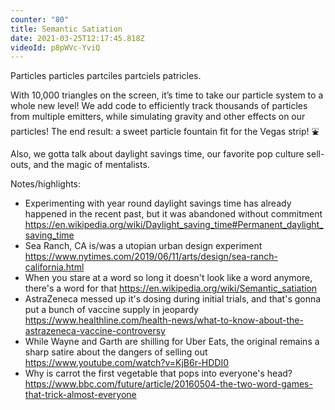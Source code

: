 ```yaml
---
counter: "80"
title: Semantic Satiation
date: 2021-03-25T12:17:45.818Z
videoId: p8pWVc-YviQ
---
```


Particles particles partciles partciels patricles.

With 10,000 triangles on the screen, it’s time to take our particle system to a whole new level! We add code to efficiently track thousands of particles from multiple emitters, while simulating gravity and other effects on our particles! The end result: a sweet particle fountain fit for the Vegas strip! ⛲️

Also, we gotta talk about daylight savings time, our favorite pop culture sell-outs, and the magic of mentalists.

Notes/highlights:

- Experimenting with year round daylight savings time has already happened in the recent past, but it was abandoned without commitment https://en.wikipedia.org/wiki/Daylight_saving_time#Permanent_daylight_saving_time
- Sea Ranch, CA is/was a utopian urban design experiment https://www.nytimes.com/2019/06/11/arts/design/sea-ranch-california.html
- When you stare at a word so long it doesn't look like a word anymore, there's a word for that https://en.wikipedia.org/wiki/Semantic_satiation
- AstraZeneca messed up it's dosing during initial trials, and that's gonna put a bunch of vaccine supply in jeopardy https://www.healthline.com/health-news/what-to-know-about-the-astrazeneca-vaccine-controversy
- While Wayne and Garth are shilling for Uber Eats, the original remains a sharp satire about the dangers of selling out https://www.youtube.com/watch?v=KjB6r-HDDI0
- Why is carrot the first vegetable that pops into everyone's head? https://www.bbc.com/future/article/20160504-the-two-word-games-that-trick-almost-everyone